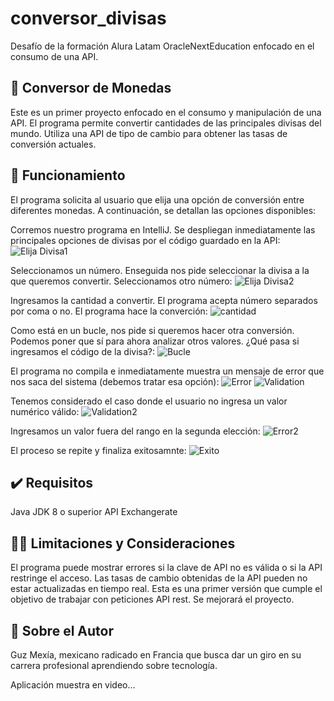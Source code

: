 # conversor_divisas
Desafío de la formación Alura Latam OracleNextEducation enfocado en el consumo de una API.

## 📖 Conversor de Monedas
Este es un primer proyecto enfocado en el consumo y manipulación de una API. El programa permite convertir cantidades de las principales divisas del mundo. Utiliza una API de tipo de cambio para obtener las tasas de conversión actuales.

## 🔨 Funcionamiento
El programa solicita al usuario que elija una opción de conversión entre diferentes monedas. A continuación, se detallan las opciones disponibles:

Corremos nuestro programa en IntelliJ. Se despliegan inmediatamente las principales opciones de divisas por el código guardado en la API:
![Elija Divisa1](images/1.png)

Seleccionamos un número. Enseguida nos pide seleccionar la divisa a la que queremos convertir. Seleccionamos otro número:
![Elija Divisa2](images/2.png)

Ingresamos la cantidad a convertir. El programa acepta número separados por coma o no. El programa hace la converción:
![cantidad](images/3.png)

Como está en un bucle, nos pide si queremos hacer otra conversión. Podemos poner que sí para ahora analizar otros valores. ¿Qué pasa si ingresamos el código de la divisa?:
![Bucle](images/4.png)

El programa no compila e inmediatamente muestra un mensaje de error que nos saca del sistema (debemos tratar esa opción):
![Error](images/6.png)
![Validation](images/7.png)

Tenemos considerado el caso donde el usuario no ingresa un valor numérico válido:
![Validation2](images/8.png)



Ingresamos un valor fuera del rango en la segunda elección:
![Error2](images/9.png)

El proceso se repite y finaliza exitosamnte:
![Exito](images/10.png)
						
## ✔️ Requisitos
Java JDK 8 o superior
API Exchangerate


## 👨‍💻 Limitaciones y Consideraciones
El programa puede mostrar errores si la clave de API no es válida o si la API restringe el acceso.
Las tasas de cambio obtenidas de la API pueden no estar actualizadas en tiempo real.
Esta es una primer versión que cumple el objetivo de trabajar con peticiones API rest. Se mejorará el proyecto.

## 🏰 Sobre el Autor
Guz Mexía, mexicano radicado en Francia que busca dar un giro en su carrera profesional aprendiendo sobre tecnología. 

Aplicación muestra en video...
 
